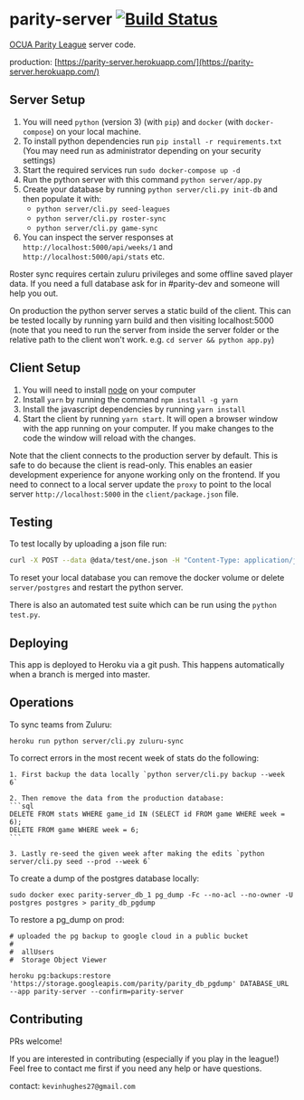 parity-server [![Build Status](https://travis-ci.org/kevinhughes27/parity-server.svg?branch=master)](https://travis-ci.org/kevinhughes27/parity-server)
=============

[OCUA Parity League](http://www.ocua.ca/Parity-League) server code.

production: [https://parity-server.herokuapp.com/](https://parity-server.herokuapp.com/)


Server Setup
------------

1. You will need `python` (version 3) (with `pip`) and `docker` (with `docker-compose`) on your local machine.
2. To install python dependencies run `pip install -r requirements.txt` (You may need run as administrator depending on your security settings)
3. Start the required services run `sudo docker-compose up -d`
3. Run the python server with this command `python server/app.py`
4. Create your database by running `python server/cli.py init-db` and then populate it with:
    * `python server/cli.py seed-leagues`
    * `python server/cli.py roster-sync`
    * `python server/cli.py game-sync`
5. You can inspect the server responses at `http://localhost:5000/api/weeks/1` and `http://localhost:5000/api/stats` etc.

Roster sync requires certain zuluru privileges and some offline saved player data. If you need a full database ask for in #parity-dev and someone will help you out.

On production the python server serves a static build of the client. This can be tested locally by running yarn build and then visiting localhost:5000 (note that you need to run the server from inside the server folder or the relative path to the client won't work. e.g. `cd server && python app.py`)


Client Setup
------------

1. You will need to install [node](https://nodejs.org/en/) on your computer
2. Install `yarn` by running the command `npm install -g yarn`
3. Install the javascript dependencies by running `yarn install`
4. Start the client by running `yarn start`. It will open a browser window with the app running on your computer. If you make changes to the code the window will reload with the changes.

Note that the client connects to the production server by default. This is safe to do because the client is read-only. This enables an easier development experience for anyone working only on the frontend. If you need to connect to a local server update the `proxy` to point to the local server `http://localhost:5000` in the `client/package.json` file.


Testing
-------

To test locally by uploading a json file run:

```sh
curl -X POST --data @data/test/one.json -H "Content-Type: application/json" http://localhost:5000/submit_game
```

To reset your local database you can remove the docker volume or delete `server/postgres` and restart the python server.

There is also an automated test suite which can be run using the `python test.py`.


Deploying
---------

This app is deployed to Heroku via a git push. This happens automatically when a branch is merged into master.


Operations
----------

To sync teams from Zuluru:

```
heroku run python server/cli.py zuluru-sync
```

To correct errors in the most recent week of stats do the following:

    1. First backup the data locally `python server/cli.py backup --week 6`

    2. Then remove the data from the production database:
    ```sql
    DELETE FROM stats WHERE game_id IN (SELECT id FROM game WHERE week = 6);
    DELETE FROM game WHERE week = 6;
    ```

    3. Lastly re-seed the given week after making the edits `python server/cli.py seed --prod --week 6`


To create a dump of the postgres database locally:

```
sudo docker exec parity-server_db_1 pg_dump -Fc --no-acl --no-owner -U postgres postgres > parity_db_pgdump
```


To restore a pg_dump on prod:

```
# uploaded the pg backup to google cloud in a public bucket
#
#  allUsers
#  Storage Object Viewer

heroku pg:backups:restore 'https://storage.googleapis.com/parity/parity_db_pgdump' DATABASE_URL --app parity-server --confirm=parity-server
```

Contributing
------------

PRs welcome!

If you are interested in contributing (especially if you play in the league!) Feel free to contact me first if you need any help or have questions.

contact: `kevinhughes27@gmail.com`

